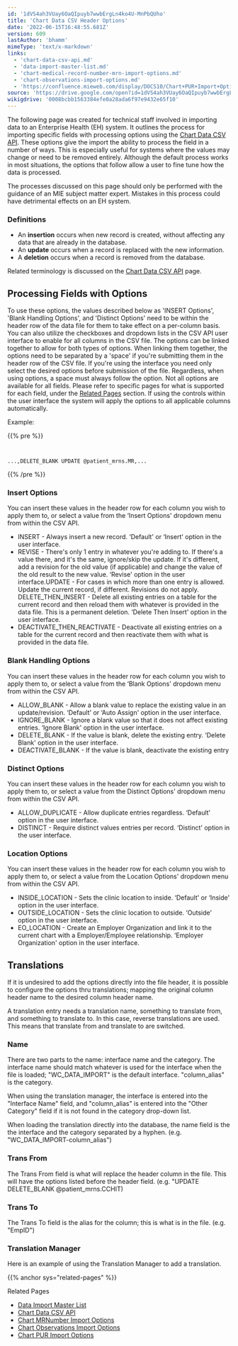 ```yaml
---
id: '1dVS4ah3VUay6OaQIpuyb7wwbErgLn4ko4U-MnPbQUho'
title: 'Chart Data CSV Header Options'
date: '2022-06-15T16:48:55.681Z'
version: 609
lastAuthor: 'bhamm'
mimeType: 'text/x-markdown'
links:
  - 'chart-data-csv-api.md'
  - 'data-import-master-list.md'
  - 'chart-medical-record-number-mrn-import-options.md'
  - 'chart-observations-import-options.md'
  - 'https://confluence.mieweb.com/display/DOCS10/Chart+PUR+Import+Options'
source: 'https://drive.google.com/open?id=1dVS4ah3VUay6OaQIpuyb7wwbErgLn4ko4U-MnPbQUho'
wikigdrive: '0008bcbb1563384efe0a28ada6f97e9432e65f10'
---
```

The following page was created for technical staff involved in importing data to an Enterprise Health (EH) system. It outlines the process for importing specific fields with processing options using the [Chart Data CSV API](chart-data-csv-api.md). These options give the import the ability to process the field in a number of ways. This is especially useful for systems where the values may change or need to be removed entirely. Although the default process works in most situations, the options that follow allow a user to fine tune how the data is processed.

The processes discussed on this page should only be performed with the guidance of an MIE subject matter expert. Mistakes in this process could have detrimental effects on an EH system.

### Definitions

* An <strong>insertion</strong> occurs when new record is created, without affecting any data that are already in the database.
* An <strong>update</strong> occurs when a record is replaced with the new information.
* A <strong>deletion</strong> occurs when a record is removed from the database.

Related terminology is discussed on the [Chart Data CSV API](chart-data-csv-api.md) page.

## Processing Fields with Options

To use these options, the values described below as 'INSERT Options', 'Blank Handling Options', and 'Distinct Options' need to be within the header row of the data file for them to take effect on a per-column basis. You can also utilize the checkboxes and dropdown lists in the CSV API user interface to enable for all columns in the CSV file. The options can be linked together to allow for both types of options. When linking them together, the options need to be separated by a 'space' if you're submitting them in the header row of the CSV file. If you're using the interface you need only select the desired options before submission of the file. Regardless, when using options, a space must always follow the option. Not all options are available for all fields. Please refer to specific pages for what is supported for each field, under the [Related Pages](chart-data-csv-api.md) section. If using the controls within the user interface the system will apply the options to all applicable columns automatically.

Example:

{{% pre %}}
```


...,DELETE_BLANK UPDATE @patient_mrns.MR,...

```
{{% /pre %}}

### Insert Options

You can insert these values in the header row for each column you wish to apply them to, or select a value from the ‘Insert Options' dropdown menu from within the CSV API.

* INSERT - Always insert a new record. ‘Default' or ‘Insert' option in the user interface.
* REVISE - There's only 1 entry in whatever you're adding to. If there's a value there, and it's the same, ignore/skip the update. If it's different, add a revision for the old value (if applicable) and change the value of the old result to the new value. ‘Revise' option in the user interface.UPDATE - For cases in which more than one entry is allowed. Update the current record, if different. Revisions do not apply. DELETE_THEN_INSERT - Delete all existing entries on a table for the current record and then reload them with whatever is provided in the data file. This is a permanent deletion. ‘Delete Then Insert' option in the user interface.
* DEACTIVATE_THEN_REACTIVATE - Deactivate all existing entries on a table for the current record and then reactivate them with what is provided in the data file.

### Blank Handling Options

You can insert these values in the header row for each column you wish to apply them to, or select a value from the ‘Blank Options' dropdown menu from within the CSV API.

* ALLOW_BLANK - Allow a blank value to replace the existing value in an update/revision. ‘Default' or ‘Auto Assign' option in the user interface.
* IGNORE_BLANK - Ignore a blank value so that it does not affect existing entries. ‘Ignore Blank' option in the user interface.
* DELETE_BLANK - If the value is blank, delete the existing entry. ‘Delete Blank' option in the user interface.
* DEACTIVATE_BLANK - If the value is blank, deactivate the existing entry

### Distinct Options

You can insert these values in the header row for each column you wish to apply them to, or select a value from the Distinct Options' dropdown menu from within the CSV API.

* ALLOW_DUPLICATE - Allow duplicate entries regardless. ‘Default' option in the user interface.
* DISTINCT - Require distinct values entries per record. ‘Distinct' option in the user interface.

### Location Options

You can insert these values in the header row for each column you wish to apply them to, or select a value from the Location Options' dropdown menu from within the CSV API.

* INSIDE_LOCATION - Sets the clinic location to inside. ‘Default' or ‘Inside' option in the user interface.
* OUTSIDE_LOCATION - Sets the clinic location to outside. ‘Outside' option in the user interface.
* EO_LOCATION -  Create an Employer Organization and link it to the current chart with a Employer/Employee relationship. ‘Employer Organization' option in the user interface.

## Translations

If it is undesired to add the options directly into the file header, it is possible to configure the options thru translations; mapping the original column header name to the desired column header name.

A translation entry needs a translation name, something to translate from, and something to translate to. In this case, reverse translations are used. This means that translate from and translate to are switched.

### Name

There are two parts to the name: interface name and the category. The interface name should match whatever is used for the interface when the file is loaded; "WC_DATA_IMPORT" is the default interface. "column_alias" is the category.

When using the translation manager, the interface is entered into the "Interface Name" field, and "column_alias" is entered into the "Other Category" field if it is not found in the category drop-down list.

When loading the translation directly into the database, the name field is the the interface and the category separated by a hyphen. (e.g. "WC_DATA_IMPORT-column_alias")

### Trans From

The Trans From field is what will replace the header column in the file. This will have the options listed before the header field. (e.g. "UPDATE DELETE_BLANK @patient_mrns.CCHIT)

### Trans To

The Trans To field is the alias for the column; this is what is in the file. (e.g. "EmpID")

### Translation Manager

Here is an example of using the Translation Manager to add a translation.

{{% anchor sys="related-pages" %}}

Related Pages

* [Data Import Master List](data-import-master-list.md)
* [Chart Data CSV API](chart-data-csv-api.md)
* [Chart MRNumber Import Options](chart-medical-record-number-mrn-import-options.md)
* [Chart Observations Import Options](chart-observations-import-options.md)
* [Chart PUR Import Options](https://confluence.mieweb.com/display/DOCS10/Chart+PUR+Import+Options)
